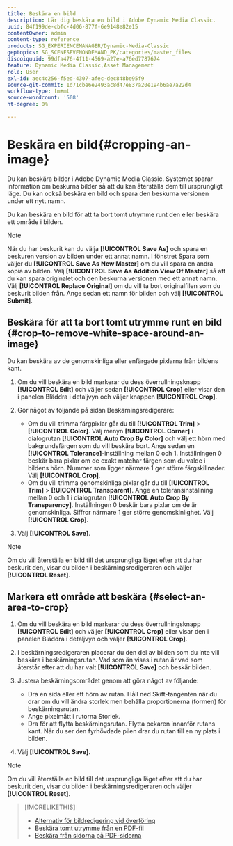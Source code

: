 ```yaml
---
title: Beskära en bild
description: Lär dig beskära en bild i Adobe Dynamic Media Classic.
uuid: 84f199de-cbfc-4d06-877f-6e9148e82e15
contentOwner: admin
content-type: reference
products: SG_EXPERIENCEMANAGER/Dynamic-Media-Classic
geptopics: SG_SCENESEVENONDEMAND_PK/categories/master_files
discoiquuid: 99dfa476-4f11-4569-a27e-a76ed7787674
feature: Dynamic Media Classic,Asset Management
role: User
exl-id: aec4c256-f5ed-4307-afec-dec848be95f9
source-git-commit: 1d71cbe6e2493ac8d47e837a20e194b6ae7a22d4
workflow-type: tm+mt
source-wordcount: '508'
ht-degree: 0%

---
```


# Beskära en bild{#cropping-an-image}

Du kan beskära bilder i Adobe Dynamic Media Classic. Systemet sparar information om beskurna bilder så att du kan återställa dem till ursprungligt läge. Du kan också beskära en bild och spara den beskurna versionen under ett nytt namn.

Du kan beskära en bild för att ta bort tomt utrymme runt den eller beskära ett område i bilden.

>[!NOTE]
>
>När du har beskurit kan du välja **[!UICONTROL Save As]** och spara en beskuren version av bilden under ett annat namn. I fönstret Spara som väljer du **[!UICONTROL Save As New Master]** om du vill spara en andra kopia av bilden. Välj **[!UICONTROL Save As Addition View Of Master]** så att du kan spara originalet och den beskurna versionen med ett annat namn. Välj **[!UICONTROL Replace Original]** om du vill ta bort originalfilen som du beskurit bilden från. Ange sedan ett namn för bilden och välj **[!UICONTROL Submit]**.

## Beskära för att ta bort tomt utrymme runt en bild {#crop-to-remove-white-space-around-an-image}

Du kan beskära av de genomskinliga eller enfärgade pixlarna från bildens kant.

1. Om du vill beskära en bild markerar du dess överrullningsknapp **[!UICONTROL Edit]** och väljer sedan **[!UICONTROL Crop]** eller visar den i panelen Bläddra i detaljvyn och väljer knappen **[!UICONTROL Crop]**.
1. Gör något av följande på sidan Beskärningsredigerare:

   * Om du vill trimma färgpixlar går du till **[!UICONTROL Trim]** > **[!UICONTROL Color]**. Välj menyn **[!UICONTROL Corner]** i dialogrutan **[!UICONTROL Auto Crop By Color]** och välj ett hörn med bakgrundsfärgen som du vill beskära bort. Ange sedan en **[!UICONTROL Tolerance]**-inställning mellan 0 och 1. Inställningen 0 beskär bara pixlar om de exakt matchar färgen som du valde i bildens hörn. Nummer som ligger närmare 1 ger större färgskillnader. Välj **[!UICONTROL Crop]**.
   * Om du vill trimma genomskinliga pixlar går du till **[!UICONTROL Trim]** > **[!UICONTROL Transparent]**. Ange en toleransinställning mellan 0 och 1 i dialogrutan **[!UICONTROL Auto Crop By Transparency]**. Inställningen 0 beskär bara pixlar om de är genomskinliga. Siffror närmare 1 ger större genomskinlighet. Välj **[!UICONTROL Crop]**.

1. Välj **[!UICONTROL Save]**.

>[!NOTE]
>
>Om du vill återställa en bild till det ursprungliga läget efter att du har beskurit den, visar du bilden i beskärningsredigeraren och väljer **[!UICONTROL Reset]**.

## Markera ett område att beskära {#select-an-area-to-crop}

1. Om du vill beskära en bild markerar du dess överrullningsknapp **[!UICONTROL Edit]** och väljer **[!UICONTROL Crop]** eller visar den i panelen Bläddra i detaljvyn och väljer **[!UICONTROL Crop]**.

1. I beskärningsredigeraren placerar du den del av bilden som du inte vill beskära i beskärningsrutan. Vad som än visas i rutan är vad som återstår efter att du har valt **[!UICONTROL Save]** och beskär bilden.
1. Justera beskärningsområdet genom att göra något av följande:

   * Dra en sida eller ett hörn av rutan. Håll ned Skift-tangenten när du drar om du vill ändra storlek men behålla proportionerna (formen) för beskärningsrutan.
   * Ange pixelmått i rutorna Storlek.
   * Dra för att flytta beskärningsrutan. Flytta pekaren innanför rutans kant. När du ser den fyrhövdade pilen drar du rutan till en ny plats i bilden.

1. Välj **[!UICONTROL Save]**.

>[!NOTE]
>
>Om du vill återställa en bild till det ursprungliga läget efter att du har beskurit den, visar du bilden i beskärningsredigeraren och väljer **[!UICONTROL Reset]**.

>[!MORELIKETHIS]
>
>* [Alternativ för bildredigering vid överföring](image-editing-options-upload.md#image-editing-options-at-upload)
>* [Beskära tomt utrymme från en PDF-fil](pdfs.md#cropping_white_space_from_a_pdf_file)
>* [Beskära från sidorna på PDF-sidorna](pdfs.md#cropping_from_the_sides_of_pdf_pages)

